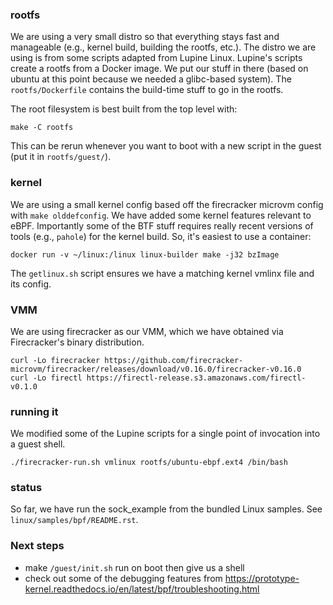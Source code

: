 

### rootfs

We are using a very small distro so that everything stays fast and
manageable (e.g., kernel build, building the rootfs, etc.).  The
distro we are using is from some scripts adapted from Lupine Linux.
Lupine's scripts create a rootfs from a Docker image.  We put our
stuff in there (based on ubuntu at this point because we needed a
glibc-based system).  The `rootfs/Dockerfile` contains the build-time
stuff to go in the rootfs.

The root filesystem is best built from the top level with:

    make -C rootfs

This can be rerun whenever you want to boot with a new script in the
guest (put it in `rootfs/guest/`).

### kernel

We are using a small kernel config based off the firecracker microvm
config with `make olddefconfig`.  We have added some kernel features
relevant to eBPF.  Importantly some of the BTF stuff requires really
recent versions of tools (e.g., `pahole`) for the kernel build.  So,
it's easiest to use a container:

    docker run -v ~/linux:/linux linux-builder make -j32 bzImage

The `getlinux.sh` script ensures we have a matching
kernel vmlinx file and its config.  

### VMM

We are using firecracker as our VMM, which we have obtained via
Firecracker's binary distribution.  

    curl -Lo firecracker https://github.com/firecracker-microvm/firecracker/releases/download/v0.16.0/firecracker-v0.16.0
    curl -Lo firectl https://firectl-release.s3.amazonaws.com/firectl-v0.1.0

### running it

We modified some of the Lupine scripts for a single point of
invocation into a guest shell.

    ./firecracker-run.sh vmlinux rootfs/ubuntu-ebpf.ext4 /bin/bash

### status

So far, we have run the sock_example from the bundled Linux samples.
See `linux/samples/bpf/README.rst`.

### Next steps

- make `/guest/init.sh` run on boot then give us a shell
- check out some of the debugging features from https://prototype-kernel.readthedocs.io/en/latest/bpf/troubleshooting.html
